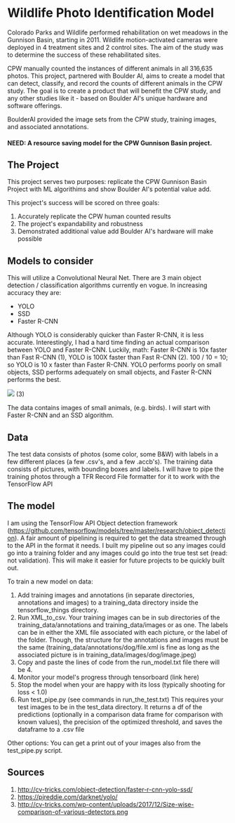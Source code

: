 # Wildlife Photo Identification Model

Colorado Parks and Wildlife performed rehabilitation on wet meadows in the Gunnison Basin, starting in 2011. Wildlife motion-activated cameras were deployed in 4 treatment sites and 2 control sites. The aim of the study was to determine the success of these rehabilitated sites.

CPW manually counted the instances of different animals in all 316,635 photos. This project, partnered with Boulder AI, aims to create a model that can detect, classify, and record the counts of different animals in the CPW study. The goal is to create a product that will benefit the CPW study, and any other studies like it - based on Boulder AI's unique hardware and software offerings.

BoulderAI provided the image sets from the CPW study, training images, and associated annotations. 

#### NEED: A resource saving model for the CPW Gunnison Basin project.

## The Project

This project serves two purposes: replicate the CPW Gunnison Basin Project with ML algorithims and show Boulder AI's potential value add.

This project's success will be scored on three goals:
1) Accurately replicate the CPW human counted results
2) The project's expandability and robustness
3) Demonstrated additional value add Boulder AI's hardware will make possible

## Models to consider

This will utilize a Convolutional Neural Net. There are 3 main object detection / classification algorithms currently en vogue. In increasing accuracy they are:
 - YOLO
 - SSD
 - Faster R-CNN

Although YOLO is considerably quicker than Faster R-CNN, it is less accurate. Interestingly, I had a hard time finding an actual comparison between YOLO and Faster R-CNN. Luckily, math: Faster R-CNN is 10x faster than Fast R-CNN (1), YOLO is 100X faster than Fast R-CNN (2). 100 / 10 = 10; so YOLO is 10 x faster than Faster R-CNN. YOLO performs poorly on small objects, SSD performs adequately on small objects, and Faster R-CNN performs the best.

![](http://cv-tricks.com/wp-content/uploads/2017/12/Size-wise-comparison-of-various-detectors.png)
(3)

The data contains images of small animals, (e.g. birds). I will start with Faster R-CNN and an SSD algorithm.

## Data

The test data consists of photos (some color, some B&W) with labels in a few different places (a few .csv's, and a few .accb's).
The training data consists of pictures, with bounding boxes and labels. I will have to pipe the training photos through a TFR Record File formatter for it to work with the TensorFlow API

## The model

I am using the TensorFlow API Object detection framework (https://github.com/tensorflow/models/tree/master/research/object_detection). A fair amount of pipelining is required to get the data streamed through to the API in the format it needs. I built my pipeline out so any images could go into a training folder and any images could go into the true test set (read: not validation). This will make it easier for future projects to be quickly built out.

To train a new model on data:

1) Add training images and annotations (in separate directories, annotations and images) to a training_data directory inside the tensorflow_things directory.
2) Run XML_to_csv. Your training images can be in sub directories of the training_data/annotations and training_data/images or as one. The labels can be in either the XML file associated with each picture, or the label of the folder. Though, the structure for the annotations and images must be the same (training_data/annotations/dog/file.xml is fine as long as the associated picture is in training_data/images/dog/image.jpeg)
3) Copy and paste the lines of code from the run_model.txt file there will be 4.
4) Monitor your model's progress through tensorboard (link here)
5) Stop the model when your are happy with its loss (typically shooting for loss < 1.0)
6) Run test_pipe.py (see commands in run_the_test.txt) This requires your test images to be in the test_data directory. It returns a df of the predictions (optionally in a comparison data frame for comparison with known values), the precision of the optimized threshold, and saves the dataframe to a .csv file

Other options:
You can get a print out of your images also from the test_pipe.py script.


## Sources

1) http://cv-tricks.com/object-detection/faster-r-cnn-yolo-ssd/
2) https://pjreddie.com/darknet/yolo/
3) http://cv-tricks.com/wp-content/uploads/2017/12/Size-wise-comparison-of-various-detectors.png
